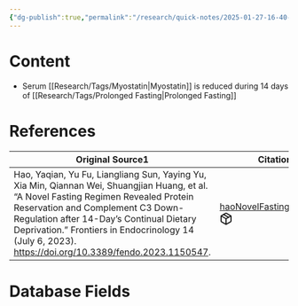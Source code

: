 ```yaml
---
{"dg-publish":true,"permalink":"/research/quick-notes/2025-01-27-16-40-57/","updated":"2025-01-28T18:56:07-05:00"}
---
```


# Content
- Serum [[Research/Tags/Myostatin\|Myostatin]] is reduced during 14 days of [[Research/Tags/Prolonged Fasting\|Prolonged Fasting]]
# References
<div><table class="dataview table-view-table"><thead class="table-view-thead"><tr class="table-view-tr-header"><th class="table-view-th"><span>Original Source</span><span class="dataview small-text">1</span></th><th class="table-view-th"><span>Citation Key</span></th></tr></thead><tbody class="table-view-tbody"><tr><td><span>Hao, Yaqian, Yu Fu, Liangliang Sun, Yaying Yu, Xia Min, Qiannan Wei, Shuangjian Huang, et al. “A Novel Fasting Regimen Revealed Protein Reservation and Complement C3 Down-Regulation after 14-Day’s Continual Dietary Deprivation.” Frontiers in Endocrinology 14 (July 6, 2023). <a rel="noopener nofollow" class="external-link" href="https://doi.org/10.3389/fendo.2023.1150547" target="_blank">https://doi.org/10.3389/fendo.2023.1150547</a>.</span></td><td><span><a data-tooltip-position="top" aria-label="Research/Evidence Sources/haoNovelFastingRegimen2023.md" data-href="Research/Evidence Sources/haoNovelFastingRegimen2023.md" href="Research/Evidence Sources/haoNovelFastingRegimen2023.md" class="internal-link" target="_blank" rel="noopener nofollow" fileclass-name="Research Links">haoNovelFastingRegimen2023</a><a class="metadata-menu fileclass-icon"><svg xmlns="http://www.w3.org/2000/svg" width="24" height="24" viewBox="0 0 24 24" fill="none" stroke="currentColor" stroke-width="2" stroke-linecap="round" stroke-linejoin="round" class="svg-icon lucide-package"><path d="m7.5 4.27 9 5.15"></path><path d="M21 8a2 2 0 0 0-1-1.73l-7-4a2 2 0 0 0-2 0l-7 4A2 2 0 0 0 3 8v8a2 2 0 0 0 1 1.73l7 4a2 2 0 0 0 2 0l7-4A2 2 0 0 0 21 16Z"></path><path d="m3.3 7 8.7 5 8.7-5"></path><path d="M12 22V12"></path></svg></a></span></td></tr></tbody></table></div>

# Database Fields
